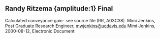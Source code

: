 ## Randy Ritzema {amplitude:1} Final
Calculated conveyance gain- see source file (RR, A03C38).
Mimi Jenkins, Post Graduate Research Engineer, mwjenkins@ucdavis.edu
Mimi Jenkins, 2000-08-12, Electronic Document
